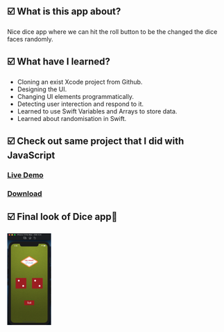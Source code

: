 <h2>☑️ What is this app about?</h2>
<p>Nice dice app where we can hit the roll button to be the changed the dice faces randomly. </p>
<h2>☑️ What have I learned?</h2>
<ul>
  <li>Cloning an exist Xcode project from Github.</li>
  <li>Designing the UI.</li>
  <li>Changing UI elements programmatically.</li>
  <li>Detecting user interection and respond to it.</li>
  <li>Learned to use Swift Variables and Arrays to store data.</li>
  <li>Learned about randomisation in Swift.</li>
</ul>
<h2>☑️ Check out same project that I did with JavaScript</h2>
<h3><a href="https://nigorafayzullaeva.github.io/DiceGame/">Live Demo</a></h3>
<h3><a href="https://github.com/NigoraFayzullaeva/DiceGame">Download</a></h3>
<h2>☑️ Final look of Dice app🎲</h2>
<img src="diceIOS.png" alt="Dice" width="20%" height="50%">
